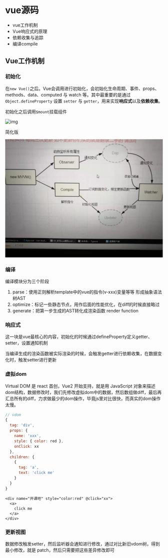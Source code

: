 # vue源码

- vue工作机制
- Vue响应式的原理
- 依赖收集与追踪
- 编译compile

## Vue工作机制

### 初始化

在`new Vue()`之后。Vue会调用进行初始化，会初始化生命周期、事件、props、methods、data、computed 与 watch 等。其中最重要的是通过 `Object.defineProperty` 设置 `setter` 与 `getter`，用来实现**响应式**以及**依赖收集**。

初始化之后调用`$mount`挂载组件

![img](https://user-gold-cdn.xitu.io/2017/12/19/1606e7eaa2a664e8?imageslim)

简化版

![1564701431270](./img/简化版原理图.png)

### 编译

编译模块分为三个阶段

1. parse：使用正则解析template中的vue的指令(v-xxx)变量等等 形成抽象语法树AST
2. optimize：标记一些静态节点，用作后面的性能优化，在diff的时候直接略过
3. generate：把第一步生成的AST转化成渲染函数 render function

### 响应式

这一块是vue最核心的内容，初始化的时候通过defineProperty定义getter、setter，设置通知机制

当编译生成的渲染函数被实际渲染的时候，会触发getter进行依赖收集，在数据变化时，触发setter进行更新

### 虚拟dom

Virtual DOM 是 react 首创，Vue2 开始支持，就是用 JavaScript 对象来描述dom结构，数据修改时，我们先修改虚拟dom中的数据，然后数组做diff，最后再汇总所有的diff，力求做最少的dom操作，毕竟js里对比很快，而真实的dom操作太慢。

```js
// vdom
{
  tag: 'div',
  props: {
    name: 'xxx',
    style: { color: red },
    onClick: xx
  },
  children: {
    {
      tag: 'a',
      text: 'click me'
    }
  }
}
```

```vue
<div name="开课吧" style="color:red" @click="xx">
  <a>
  	click me
  </a>
</div>
```

### 更新视图

数据修改触发setter，然后监听器会通知进行修改，通过对比新旧vdom树，得到最小修改，就是 patch，然后只需要把这些差异修改即可